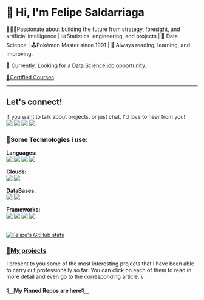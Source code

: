 # 👋 Hi, I'm Felipe Saldarriaga 

🧙🏻‍♂️Passionate about building the future from strategy, foresight, and artificial intelligence | 📊Statistics, engineering, and projects | 
🤖 Data Science |  🕹️Pokémon Master since 1991 | 💫 Always reading, learning, and improving.

<aside>
📌 Currently: Looking for a Data Science job opportunity.
</aside>


[🥇Certified Courses](https://www.notion.so/Certified-Courses-93e975eb7733413baf641b194660b448)

---
## Let's connect!
If you want to talk about projects, or just chat, I'd love to hear from you! \
[<img src="https://img.shields.io/badge/Gmail-D14836?style=for-the-badge&logo=gmail&logoColor=white" />](mailto:felipe.saldab@gmail.com)
[<img src="https://img.shields.io/badge/linkedin-%230077B5.svg?&style=for-the-badge&logo=linkedin&logoColor=white" />](https://www.linkedin.com/in/carlos-felipe-saldarriaga/)   [<img src="https://img.shields.io/badge/YouTube-FF0000?style=for-the-badge&logo=youtube&logoColor=white" />](https://www.youtube.com/AprendeconFelipeSaldarriaga) [<img src="https://img.shields.io/badge/Twitter-1DA1F2?style=for-the-badge&logo=twitter&logoColor=white" />](https://twitter.com/aprendefelipe)    

### **🧰Some Technologies i use:**

**Languages:** \
<img src= "https://img.shields.io/badge/Python-FFD43B?style=for-the-badge&logo=python&logoColor=blue"/> <img src= "https://img.shields.io/badge/R-276DC3?style=for-the-badge&logo=r&logoColor=white" /> <img src= "https://img.shields.io/badge/TensorFlow-FF6F00?style=for-the-badge&logo=TensorFlow&logoColor=white" />  <img src= "https://img.shields.io/badge/Keras-D00000?style=for-the-badge&logo=Keras&logoColor=white" />

**Clouds:** \
<img src= "https://img.shields.io/badge/microsoft%20azure-0089D6?style=for-the-badge&logo=microsoft-azure&logoColor=white" /> <img src= "https://img.shields.io/badge/Amazon_AWS-FF9900?style=for-the-badge&logo=amazonaws&logoColor=white" />

**DataBases:** \
<img src= "https://img.shields.io/badge/MySQL-005C84?style=for-the-badge&logo=mysql&logoColor=white" /> <img src= "https://img.shields.io/badge/PostgreSQL-316192?style=for-the-badge&logo=postgresql&logoColor=white" />

**Frameworks:** \
<img src= "https://img.shields.io/badge/conda-342B029.svg?&style=for-the-badge&logo=anaconda&logoColor=white" /> <img src= "https://img.shields.io/badge/Docker-2CA5E0?style=for-the-badge&logo=docker&logoColor=white" /> <img src= "https://img.shields.io/badge/Django-092E20?style=for-the-badge&logo=django&logoColor=green" /> <img src= "https://img.shields.io/badge/fastapi-109989?style=for-the-badge&logo=FASTAPI&logoColor=white" />

\
[![Felipe's GitHub stats](https://github-readme-stats.vercel.app/api?username=felipesalda)](https://github.com/felipesalda/github-readme-stats)

### [**💼My projects**](https://www.notion.so/544938880ec248cd83f3b99e5065e321)

I present to you some of the most interesting projects that I have been able to carry out professionally so far.
You can click on each of them to read in more detail and even go to the corresponding article.
\
#### **👇🏻My Pinned Repos are here👇🏻**
